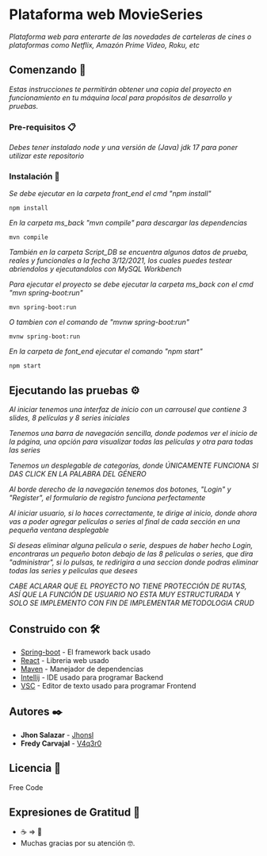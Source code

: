 # Plataforma web MovieSeries

_Plataforma web para enterarte de las novedades de carteleras de cines o plataformas como Netflix, Amazón Prime Video, Roku, etc_

## Comenzando 🚀

_Estas instrucciones te permitirán obtener una copia del proyecto en funcionamiento en tu máquina local para propósitos de desarrollo y pruebas._


### Pre-requisitos 📋

_Debes tener instalado node y una versión de (Java) jdk 17 para poner utilizar este repositorio_


### Instalación 🔧

_Se debe ejecutar en la carpeta front_end el cmd "npm install"_ 

```
npm install
```

_En la carpeta ms_back "mvn compile" para descargar las dependencias_

```
mvn compile
```
_También en la carpeta Script_DB se encuentra algunos datos de prueba, reales y funcionales a la fecha 3/12/2021, los cuales puedes testear abriendolos y ejecutandolos con MySQL Workbench_


_Para ejecutar el proyecto se debe ejecutar la carpeta ms_back con el cmd "mvn spring-boot:run"_

```
mvn spring-boot:run
```

_O tambien con el comando de "mvnw spring-boot:run"_

```
mvnw spring-boot:run
```

_En la carpeta de font_end ejecutar el comando "npm start"_

```
npm start
```


## Ejecutando las pruebas ⚙️

_Al iniciar tenemos una interfaz de inicio con un carrousel que contiene 3 slides, 8 películas y 8 series iniciales_

_Tenemos una barra de navegación sencilla, donde podemos ver el inicio de la página, una opción para visualizar todas las películas y otra para todas las series_

_Tenemos un desplegable de categorías, donde ÚNICAMENTE FUNCIONA SI DAS CLICK EN LA PALABRA DEL GÉNERO_

_Al borde derecho de la navegación tenemos dos botones, "Login" y "Register", el formulario de registro funciona perfectamente_

_Al iniciar usuario, si lo haces correctamente, te dirige al inicio, donde ahora vas a poder agregar películas o series al final de cada sección en una pequeña ventana desplegable_

_Si deseas eliminar alguna pelicula o serie, despues de haber hecho Login, encontraras un pequeño boton debajo de las 8 peliculas o series, que dira "administrar", si lo pulsas, te redirigira a una seccion donde podras eliminar todas las series y peliculas que desees_

_CABE ACLARAR QUE EL PROYECTO NO TIENE PROTECCIÓN DE RUTAS, ASÍ QUE LA FUNCIÓN DE USUARIO NO ESTA MUY ESTRUCTURADA Y SOLO SE IMPLEMENTO CON FIN DE IMPLEMENTAR METODOLOGIA CRUD_


## Construido con 🛠️

* [Spring-boot](https://spring.io/projects/spring-boot) - El framework back usado
* [React](https://es.reactjs.org/) - Libreria web usado
* [Maven](https://maven.apache.org/) - Manejador de dependencias
* [Intellij](https://www.jetbrains.com/es-es/idea/) - IDE usado para programar Backend
* [VSC](https://code.visualstudio.com/) - Editor de texto usado para programar Frontend

## Autores ✒️

* **Jhon Salazar** - [Jhonsl](https://github.com/jhonsl)
* **Fredy Carvajal** - [V4q3r0](https://github.com/V4q3r0)

## Licencia 📄

Free Code

## Expresiones de Gratitud 🎁

* ☕ => 🍺  
* Muchas gracias por su atención 🤓.
